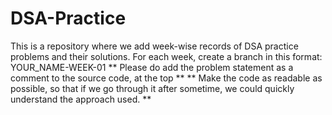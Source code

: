 # DSA-Practice
This is a repository where we add week-wise records of DSA practice problems and their solutions. 
For each week, create a branch in this format: YOUR_NAME-WEEK-01
** Please do add the problem statement as a comment to the source code, at the top **
** Make the code as readable as possible, so that if we go through it after sometime, we could quickly understand the approach used. **
